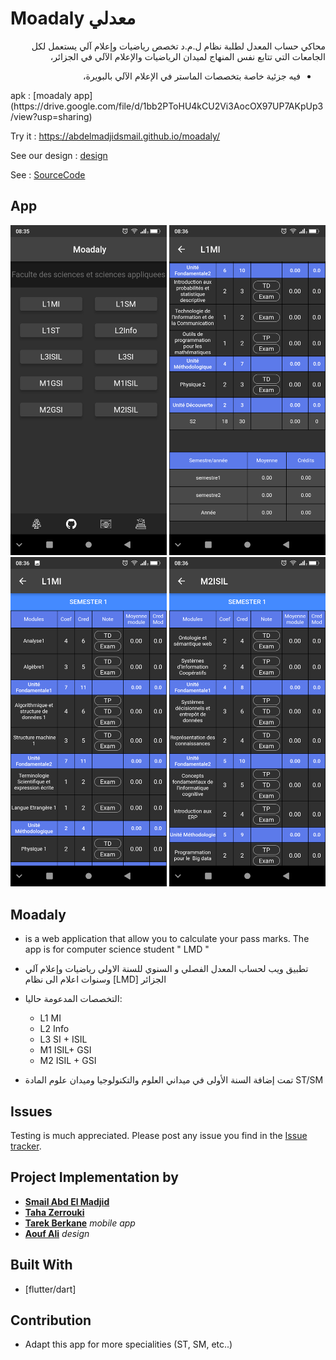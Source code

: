 # Moadaly معدلي
<div style="direction:rtl;">
محاكي حساب المعدل لطلبة نظام ل.م.د تخصص رياضيات وإعلام آلي
يستعمل لكل الجامعات التي تتابع نفس المنهاج لميدان الرياضيات والإعلام الآلي في الجزائر،

* فيه جزئية خاصة بتخصصات الماستر في الإعلام الآلي بالبويرة،
</div>
apk : [moadaly app](https://drive.google.com/file/d/1bb2PToHU4kCU2Vi3AocOX97UP7AKpUp3/view?usp=sharing)

Try it : https://abdelmadjidsmail.github.io/moadaly/ 

See our design : [design](https://github.com/Sho-Oter/dynamic-grade-average-calculator)

See  : [SourceCode](https://github.com/Abdelmadjidsmail/moadaly)

## App

<div align="center">
    <img src="screen/s4.png" width="250px"</img>
    <img src="screen/s2.png" width="250px"</img> 
</div>
<div align="center">
    <img src="screen/s3.png" width="250px"</img> 
    <img src="screen/s1.png" width="250px"</img> 
</div>

## Moadaly

* is a web application that allow you to calculate your pass marks. The app is for computer science student " LMD "   
* تطبيق ويب لحساب المعدل الفصلي و السنوي للسنة الاولى  رياضيات وإعلام آلي وسنوات اعلام الى   نظام [LMD] الجزائر 

* التخصصات المدعومة حاليا:
  * L1 MI
  * L2 Info
  * L3 SI + ISIL
  * M1 ISIL+ GSI
  * M2 ISIL + GSI
* تمت إضافة السنة الأولى في ميداني العلوم والتكنولوجيا وميدان علوم المادة ST/SM


## Issues
Testing is much appreciated. Please post any issue you find in the [Issue tracker](https://github.com/tarek-berkane/moadaly_v2/issues).



## Project Implementation by 
* [**Smail Abd El Madjid**](https://github.com/Abdelmadjidsmail/)
* [**Taha Zerrouki**](https://github.com/linuxscout/)
* [**Tarek Berkane**](https://github.com/tarekDZ2019) *mobile app*
* [**Aouf Ali**](https://github.com/Sho-Oter)  *design* 

## Built With
* [flutter/dart]

## Contribution
* Adapt this app for more specialities (ST, SM, etc..)







